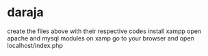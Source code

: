 # daraja 
create the files above with their respective codes
install xampp
open apache and mysql modules on xamp
go to your browser and open localhost/index.php
